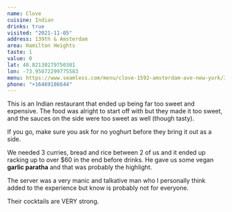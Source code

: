 ```yaml
---
name: Clove
cuisine: Indian
drinks: true
visited: "2021-11-05"
address: 139th & Amsterdam
area: Hamilton Heights
taste: 1
value: 0
lat: 40.82130279750301
lon: -73.95072299775583
menu: https://www.seamless.com/menu/clove-1592-amsterdam-ave-new-york/308759
phone: "+16469186644"
---
```


This is an Indian restaurant that ended up being far too sweet and expensive. The food was alright to start off with but they made it too sweet, and the sauces on the side were too sweet as well (though tasty).

If you go, make sure you ask for no yoghurt before they bring it out as a side.

We needed 3 curries, bread and rice between 2 of us and it ended up racking up to over $60 in the end before drinks. He gave us some vegan **garlic paratha** and that was probably the highlight.

The server was a very manic and talkative man who I personally think added to the experience but know is probably not for everyone. 

Their cocktails are VERY strong.
